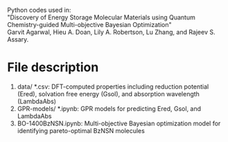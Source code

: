 Python codes used in:\
"Discovery of Energy Storage Molecular Materials using Quantum Chemistry-guided Multi-objective Bayesian Optimization"\
Garvit Agarwal, Hieu A. Doan, Lily A. Robertson, Lu Zhang, and Rajeev S. Assary.
# File description
1. data/ *.csv: DFT-computed properties including reduction potential (Ered), solvation free energy (Gsol), and absorption wavelength (LambdaAbs)
2. GPR-models/ *.ipynb: GPR models for predicting Ered, Gsol, and LambdaAbs
3. BO-1400BzNSN.ipynb: Multi-objective Bayesian optimization model for identifying pareto-optimal BzNSN molecules
